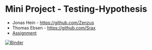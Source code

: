 # Mini Project - Testing-Hypothesis
- Jonas Hein - https://github.com/Zenzus
- Thomas Ebsen - https://github.com/Srax 
- [Assignment](files/Assignment.pdf)

[![Binder](https://mybinder.org/badge_logo.svg)](https://mybinder.org/v2/gh/SOFT2021-Data-Science/Mini-Project-Testing-Hypothesis/main)
